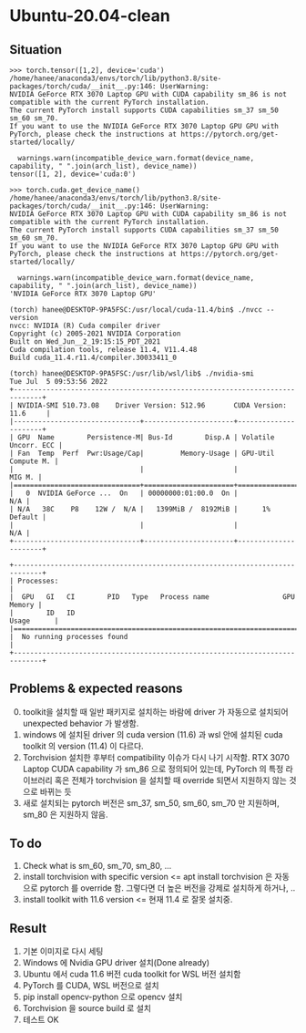 # Ubuntu-20.04-clean

## Situation
```
>>> torch.tensor([1,2], device='cuda')
/home/hanee/anaconda3/envs/torch/lib/python3.8/site-packages/torch/cuda/__init__.py:146: UserWarning:
NVIDIA GeForce RTX 3070 Laptop GPU with CUDA capability sm_86 is not compatible with the current PyTorch installation.
The current PyTorch install supports CUDA capabilities sm_37 sm_50 sm_60 sm_70.
If you want to use the NVIDIA GeForce RTX 3070 Laptop GPU GPU with PyTorch, please check the instructions at https://pytorch.org/get-started/locally/

  warnings.warn(incompatible_device_warn.format(device_name, capability, " ".join(arch_list), device_name))
tensor([1, 2], device='cuda:0')

>>> torch.cuda.get_device_name()
/home/hanee/anaconda3/envs/torch/lib/python3.8/site-packages/torch/cuda/__init__.py:146: UserWarning:
NVIDIA GeForce RTX 3070 Laptop GPU with CUDA capability sm_86 is not compatible with the current PyTorch installation.
The current PyTorch install supports CUDA capabilities sm_37 sm_50 sm_60 sm_70.
If you want to use the NVIDIA GeForce RTX 3070 Laptop GPU GPU with PyTorch, please check the instructions at https://pytorch.org/get-started/locally/

  warnings.warn(incompatible_device_warn.format(device_name, capability, " ".join(arch_list), device_name))
'NVIDIA GeForce RTX 3070 Laptop GPU'

(torch) hanee@DESKTOP-9PA5FSC:/usr/local/cuda-11.4/bin$ ./nvcc --version
nvcc: NVIDIA (R) Cuda compiler driver
Copyright (c) 2005-2021 NVIDIA Corporation
Built on Wed_Jun__2_19:15:15_PDT_2021
Cuda compilation tools, release 11.4, V11.4.48
Build cuda_11.4.r11.4/compiler.30033411_0

(torch) hanee@DESKTOP-9PA5FSC:/usr/lib/wsl/lib$ ./nvidia-smi
Tue Jul  5 09:53:56 2022
+-----------------------------------------------------------------------------+
| NVIDIA-SMI 510.73.08    Driver Version: 512.96       CUDA Version: 11.6     |
|-------------------------------+----------------------+----------------------+
| GPU  Name        Persistence-M| Bus-Id        Disp.A | Volatile Uncorr. ECC |
| Fan  Temp  Perf  Pwr:Usage/Cap|         Memory-Usage | GPU-Util  Compute M. |
|                               |                      |               MIG M. |
|===============================+======================+======================|
|   0  NVIDIA GeForce ...  On   | 00000000:01:00.0  On |                  N/A |
| N/A   38C    P8    12W /  N/A |   1399MiB /  8192MiB |      1%      Default |
|                               |                      |                  N/A |
+-------------------------------+----------------------+----------------------+

+-----------------------------------------------------------------------------+
| Processes:                                                                  |
|  GPU   GI   CI        PID   Type   Process name                  GPU Memory |
|        ID   ID                                                   Usage      |
|=============================================================================|
|  No running processes found                                                 |
+-----------------------------------------------------------------------------+
```

## Problems & expected reasons

0. toolkit을 설치할 때 일반 패키지로 설치하는 바람에 driver 가 자동으로 설치되어 unexpected behavior 가 발생함. 
1. windows 에 설치된 driver 의 cuda version (11.6) 과 wsl 안에 설치된 cuda toolkit 의 version (11.4) 이 다르다. 
2. Torchvision  설치한 후부터 compatibility 이슈가 다시 나기 시작함. RTX 3070 Laptop CUDA capability 가 sm_86 으로 정의되어 있는데, PyTorch 의 특정 라이브러리 혹은 전체가 torchvision 을 설치할 때 override 되면서 지원하지 않는 것으로 바뀌는 듯
3. 새로 설치되는 pytorch 버전은 sm_37, sm_50, sm_60, sm_70 만 지원하며, sm_80 은 지원하지 않음. 

## To do 
1. Check what is sm_60, sm_70, sm_80, ...
2. install torchvision with specific version <= apt install torchvision 은 자동으로 pytorch 를 override 함.  그렇다면 더 높은 버전을 강제로 설치하게 하거나, ..
3. install toolkit with 11.6 version <= 현재 11.4 로 잘못 설치중. 


## Result
1. 기본 이미지로 다시 세팅 
2. Windows 에 Nvidia GPU driver 설치(Done already)
3. Ubuntu 에서 cuda 11.6 버전 cuda toolkit for WSL 버전 설치함
4. PyTorch 를  CUDA, WSL 버전으로 설치
5. pip install opencv-python 으로 opencv 설치
6. Torchvision 을 source build 로 설치
7. 테스트 OK 
